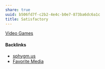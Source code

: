 ```yaml
---
share: true
uuid: b506fd7f-c2b2-4e4c-b0e7-873ba6dc6a1c
title: Satisfactory
---
```

[Video Games](/d5de46c0-134d-4329-b3b5-5783f6c2c2e9)


#### Backlinks

* [sphygm.us](/53f0db9f-79ac-4afb-b488-b389ee93812e)
* [Favorite Media](/cf6a4db5-dcac-48ae-97ec-cf40f28e2b20)